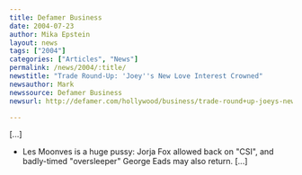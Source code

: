 ```yaml
---
title: Defamer Business
date: 2004-07-23
author: Mika Epstein
layout: news
tags: ["2004"]
categories: ["Articles", "News"]
permalink: /news/2004/:title/
newstitle: "Trade Round-Up: 'Joey''s New Love Interest Crowned"
newsauthor: Mark  
newssource: Defamer Business  
newsurl: http://defamer.com/hollywood/business/trade-round+up-joeys-new-love-interest-crowned-18143.php  

---
```


[...]

* Les Moonves is a huge pussy: Jorja Fox allowed back on "CSI", and badly-timed "oversleeper" George Eads may also return. [...]  
